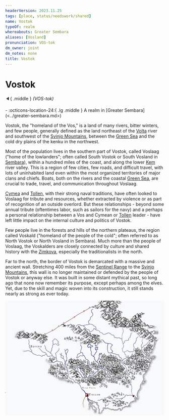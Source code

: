 ```yaml
---
headerVersion: 2023.11.25
tags: [place, status/needswork/shared]
name: Vostok
typeOf: realm
whereabouts: Greater Sembara
aliases: [Vosland]
pronunciation: VOS-tok
dm_owner: joint
dm_notes: none
title: Vostok
---
```

# Vostok
:speaker:{ .middle } *(VOS-tok)*  
<div class="grid cards ext-narrow-margin ext-one-column" markdown>
-    :octicons-location-24:{ .lg .middle } A realm in [Greater Sembara](<../greater-sembara.md>)  
</div>






Vostok, the "homeland of the Vos," is a land of many rivers, bitter winters, and few people, generally defined as the land northeast of the [Volta](<../rivers/volta-watershed/volta.md>) river and southwest of the [Svinjo Mountains](<../../northern-green-sea/svinjo-mountains.md>), between the [Green Sea](<../../green-sea.md>) and the cold dry plains of the kenku in the northwest. 

Most of the population lives in the southern part of Vostok, called Voslaag ("home of the lowlanders"; often called South Vostok or South Vosland in [Sembara](<../sembara/sembara.md>)), within a hundred miles of the coast, and along the lower [Kem](<./kem.md>) river valley. This is a region of few cities, few roads, and difficult travel, with lots of uninhabited land even within the most organized territories of major clans and chiefs. Boats, both on the rivers and the coastal [Green Sea](<../../green-sea.md>), are crucial to trade, travel, and communication throughout Voslaag. 

[Cymea](<../../western-green-sea/realms/cymea.md>) and [Tollen](<../tollen/tollen.md>), with their strong naval traditions, have often looked to Voslaag for tribute and resources, whether extracted by violence or as part of recognition of an outside overlord. But these relationships - beyond some annual tribute (oftentimes labor, such as sailors for the navy) and a perhaps a personal relationship between a Vos and Cymean or [Tollen](<../tollen/tollen.md>) leader - have left little impact on the internal culture and politics of Vostok. 

Few people live in the forests and hills of the northern plateaus, the region called Voskald ("homeland of the people of the cold"; often referred to as North Vostok or North Vosland in Sembara). Much more than the people of Voslaag, the Voskalders are closely connected by culture and shared history with the [Zimkova](<../zimkova/zimkova.md>), especially the traditionalists in the north.  

Far to the north, the border of Vostok is demarcated with a massive and ancient wall. Stretching 400 miles from the [Sentinel Range](<../../sentinel-range.md>) to the [Svinjo Mountains](<../../northern-green-sea/svinjo-mountains.md>), this wall is no longer maintained or defended by the people of Vostok or anyway else. It was built in some distant mythical past, so long ago that none now remember its purpose, except perhaps among the elves. Yet, due to the skill and magic woven into its construction, it still stands nearly as strong as ever today. 

![Vostok Map](../../../assets/vostok-map.jpg)

